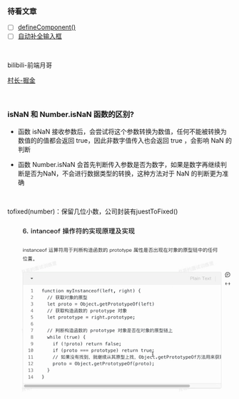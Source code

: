 ### 待看文章

- [ ] [defineComponent()](https://cn.vuejs.org/api/general.html#definecomponent)
- [ ] [自动补全输入框](https://element-plus.org/zh-CN/component/autocomplete.html#%E8%87%AA%E5%8A%A8%E8%A1%A5%E5%85%A8%E8%BE%93%E5%85%A5%E6%A1%86)

​	

bilibili-前端月哥

[村长-掘金](https://juejin.cn/user/3896324937234839/posts)

​	

### isNaN 和 Number.isNaN 函数的区别?

- 函数 isNaN 接收参数后，会尝试将这个参数转换为数值，任何不能被转换为数值的的值都会返回 true，因此非数字值传入也会返回 true ，会影响 NaN 的判断

- 函数 Number.isNaN 会首先判断传入参数是否为数字，如果是数字再继续判断是否为NaN，不会进行数据类型的转换，这种方法对于 NaN 的判断更为准确

​	

tofixed(number)：保留几位小数，公司封装有juestToFixed()

![image-20230918103838342](9月18日.assets/image-20230918103838342.png)